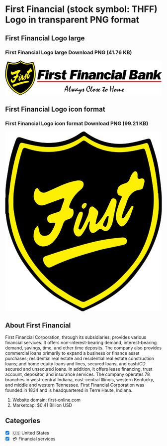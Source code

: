# First Financial (stock symbol: THFF) Logo in transparent PNG format

## First Financial Logo large

### First Financial Logo large Download PNG (41.76 KB)

![First Financial Logo large Download PNG (41.76 KB)](/img/orig/THFF_BIG-0f92c11f.png)

## First Financial Logo icon format

### First Financial Logo icon format Download PNG (99.21 KB)

![First Financial Logo icon format Download PNG (99.21 KB)](/img/orig/THFF-8ecba96d.png)

## About First Financial

First Financial Corporation, through its subsidiaries, provides various financial services. It offers non-interest-bearing demand, interest-bearing demand, savings, time, and other time deposits. The company also provides commercial loans primarily to expand a business or finance asset purchases; residential real estate and residential real estate construction loans; and home equity loans and lines, secured loans, and cash/CD secured and unsecured loans. In addition, it offers lease financing, trust account, depositor, and insurance services. The company operates 78 branches in west-central Indiana, east-central Illinois, western Kentucky, and middle and western Tennessee. First Financial Corporation was founded in 1834 and is headquartered in Terre Haute, Indiana.

1. Website domain: first-online.com
2. Marketcap: $0.41 Billion USD


## Categories
- [x] 🇺🇸 United States
- [x] 💳 Financial services
